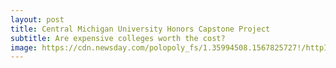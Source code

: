 ```yaml
---
layout: post
title: Central Michigan University Honors Capstone Project
subtitle: Are expensive colleges worth the cost?
image: https://cdn.newsday.com/polopoly_fs/1.35994508.1567825727!/httpImage/image.jpg_gen/derivatives/landscape_768/image.jpg
---
```

